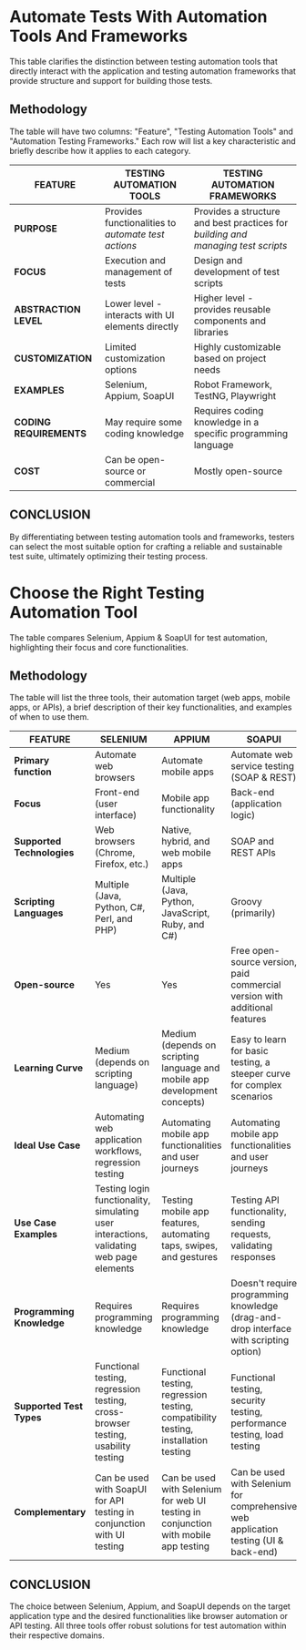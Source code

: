 # Automate Tests With Automation Tools And Frameworks

This table clarifies the distinction between testing automation tools that directly interact with the application and testing automation frameworks that provide structure and support for building those tests.

## Methodology
The table will have two columns: "Feature", "Testing Automation Tools" and "Automation Testing Frameworks."  Each row will list a key characteristic and briefly describe how it applies to each category.

| FEATURE | TESTING AUTOMATION TOOLS | TESTING AUTOMATION FRAMEWORKS | 
|---------|-----------------------------|--------------------------|
| **PURPOSE** | Provides functionalities to _automate test actions_ | Provides a structure and best practices for _building and managing test scripts_ |
| **FOCUS** | Execution and management of tests | Design and development of test scripts |
| **ABSTRACTION LEVEL** | Lower level - interacts with UI elements directly | Higher level - provides reusable components and libraries | 
| **CUSTOMIZATION** | Limited customization options | Highly customizable based on project needs |
| **EXAMPLES** | Selenium, Appium, SoapUI | Robot Framework,  TestNG,  Playwright |
| **CODING REQUIREMENTS** | May require some coding knowledge | Requires coding knowledge in a specific programming language |
| **COST**| Can be open-source or commercial | Mostly open-source |

## CONCLUSION
By differentiating between testing automation tools and frameworks, testers can select the most suitable option for crafting a reliable and sustainable test suite, ultimately optimizing their testing process.

# Choose the Right Testing Automation Tool

The table compares Selenium, Appium & SoapUI for test automation, highlighting their focus and core functionalities.

## Methodology

The table will list the three tools, their automation target (web apps, mobile apps, or APIs), a brief description of their key functionalities, and examples of when to use them.

| FEATURE | SELENIUM | APPIUM | SOAPUI |
|----------|---------|---------|-------|
| **Primary function** | Automate web browsers | Automate mobile apps | Automate web service testing (SOAP & REST) |
| **Focus** | Front-end (user interface) | Mobile app functionality | Back-end (application logic) |
| **Supported Technologies** | Web browsers (Chrome, Firefox, etc.) | Native, hybrid, and web mobile apps | SOAP and REST APIs | 
| **Scripting Languages** | Multiple (Java, Python, C#, Perl, and PHP) | Multiple (Java, Python, JavaScript, Ruby, and C#) | Groovy (primarily) | 
| **Open-source** | Yes | Yes | Free open-source version, paid commercial version with additional features |
| **Learning Curve** | Medium (depends on scripting language) | Medium (depends on scripting language and mobile app development concepts) | Easy to learn for basic testing, a steeper curve for complex scenarios |
| **Ideal Use Case** | Automating web application workflows, regression testing | Automating mobile app functionalities and user journeys | Automating mobile app functionalities and user journeys | Functional testing, performance testing, security testing of web services |
| **Use Case Examples** | Testing login functionality, simulating user interactions, validating web page elements | Testing mobile app features, automating taps, swipes, and gestures | Testing API functionality, sending requests, validating responses |
| **Programming Knowledge** | Requires programming knowledge | Requires programming knowledge | Doesn't require programming knowledge (drag-and-drop interface with scripting option) |
| **Supported Test Types** | Functional testing, regression testing, cross-browser testing, usability testing | Functional testing, regression testing, compatibility testing, installation testing | Functional testing, security testing, performance testing, load testing |
| **Complementary** | Can be used with SoapUI for API testing in conjunction with UI testing | Can be used with Selenium for web UI testing in conjunction with mobile app testing | Can be used with Selenium for comprehensive web application testing (UI & back-end) |

## CONCLUSION

The choice between Selenium, Appium, and SoapUI depends on the target application type and the desired functionalities like browser automation or API testing. All three tools offer robust solutions for test automation within their respective domains.

